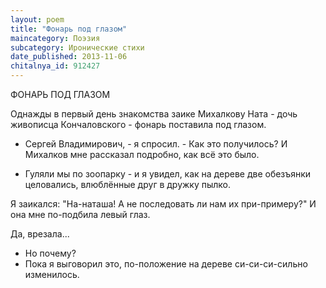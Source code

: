 ```yaml
---
layout: poem
title: "Фонарь под глазом"
maincategory: Поэзия
subcategory: Иронические стихи
date_published: 2013-11-06
chitalnya_id: 912427
---
```




ФОНАРЬ ПОД ГЛАЗОМ

Однажды в первый день знакомства
заике Михалкову Ната -
дочь живописца Кончаловского -
фонарь поставила под глазом.

- Сергей Владимирович, - я
спросил. - Как это получилось?
И Михалков мне рассказал
подробно, как всё это было.

- Гуляли мы по зоопарку -
и я увидел, как на дереве
две обезъянки целовались,
влюблённые друг в дружку пылко.

Я заикался: "На-наташа!
А не последовать ли нам
их при-примеру?" И она
мне по-подбила левый глаз.

Да, врезала...
- Но почему?
- Пока я выговорил это,
по-положение на дереве
си-си-си-сильно 
изменилось.








